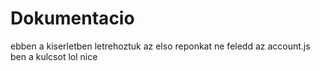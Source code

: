 # Dokumentacio 

ebben a kiserletben letrehoztuk az elso reponkat
ne feledd az account.js ben a kulcsot lol
nice
